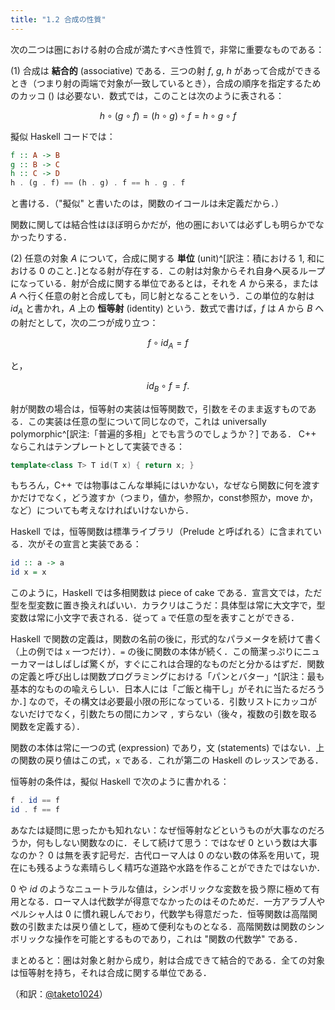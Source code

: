 ```yaml
---
title: "1.2 合成の性質"
---
```

次の二つは圏における射の合成が満たすべき性質で，非常に重要なものである：

(1) 合成は **結合的** (associative) である．三つの射 $f$, $g$, $h$ があって合成ができるとき（つまり射の両端で対象が一致しているとき），合成の順序を指定するためのカッコ $()$ は必要ない．数式では，このことは次のように表される：

$$h \circ (g \circ f) = (h \circ g) \circ f = h \circ g \circ f$$

擬似 Haskell コードでは：

```haskell
f :: A -> B
g :: B -> C
h :: C -> D
h . (g . f) == (h . g) . f == h . g . f
```

と書ける．（"擬似" と書いたのは，関数のイコールは未定義だから．）

関数に関しては結合性はほぼ明らかだが，他の圏においては必ずしも明らかでなかったりする．

(2) 任意の対象 $A$ について，合成に関する **単位** (unit)^[訳注：積における $1$, 和における $0$ のこと．]となる射が存在する．この射は対象からそれ自身へ戻るループになっている．射が合成に関する単位であるとは，それを $A$ から来る，または $A$ へ行く任意の射と合成しても，同じ射となることをいう．この単位的な射は $\mathit{id}_A$ と書かれ，$A$ 上の **恒等射** (identity) という．数式で書けば，$f$ は $A$ から $B$ への射だとして，次の二つが成り立つ：

$$f \circ \mathit{id}_A = f$$

と，

$$\mathit{id}_B \circ f = f.$$

射が関数の場合は，恒等射の実装は恒等関数で，引数をそのまま返すものである．この実装は任意の型について同じなので，これは universally polymorphic^[訳注:「普遍的多相」とでも言うのでしょうか？] である． C++ ならこれはテンプレートとして実装できる：

```cpp
template<class T> T id(T x) { return x; }
```

もちろん，C++ では物事はこんな単純にはいかない，なぜなら関数に何を渡すかだけでなく，どう渡すか（つまり，値か，参照か，const参照か，move か，など）についても考えなければいけないから．

Haskell では，恒等関数は標準ライブラリ（Prelude と呼ばれる）に含まれている．次がその宣言と実装である：

```haskell
id :: a -> a
id x = x
```

このように，Haskell では多相関数は piece of cake である．宣言文では，ただ型を型変数に置き換えればいい．カラクリはこうだ：具体型は常に大文字で，型変数は常に小文字で表される．従って `a` で任意の型を表すことができる．

Haskell で関数の定義は，関数の名前の後に，形式的なパラメータを続けて書く（上の例では `x` 一つだけ）．`=` の後に関数の本体が続く．この簡潔っぷりにニューカマーはしばしば驚くが，すぐにこれは合理的なものだと分かるはずだ．関数の定義と呼び出しは関数プログラミングにおける「パンとバター」^[訳注：最も基本的なものの喩えらしい．日本人には「ご飯と梅干し」がそれに当たるだろうか．] なので，その構文は必要最小限の形になっている．引数リストにカッコがないだけでなく，引数たちの間にカンマ `,` すらない（後々，複数の引数を取る関数を定義する）．

関数の本体は常に一つの式 (expression) であり，文 (statements) ではない．上の関数の戻り値はこの式，`x` である．これが第二の Haskell のレッスンである．

恒等射の条件は，擬似 Haskell で次のように書かれる：

```haskell
f . id == f
id . f == f
```

あなたは疑問に思ったかも知れない：なぜ恒等射などというものが大事なのだろうか，何もしない関数なのに．そして続けて思う：ではなぜ $0$ という数は大事なのか？ $0$ は無を表す記号だ．古代ローマ人は $0$ のない数の体系を用いて，現在にも残るような素晴らしく精巧な道路や水路を作ることができたではないか．

$0$ や $\mathit{id}$ のようなニュートラルな値は，シンボリックな変数を扱う際に極めて有用となる．ローマ人は代数学が得意でなかったのはそのためだ．一方アラブ人やペルシャ人は $0$ に慣れ親しんでおり，代数学も得意だった．恒等関数は高階関数の引数または戻り値として，極めて便利なものとなる．高階関数は関数のシンボリックな操作を可能とするものであり，これは "関数の代数学" である．

まとめると：圏は対象と射から成り，射は合成できて結合的である．全ての対象は恒等射を持ち，それは合成に関する単位である．

（和訳：[@taketo1024](https://zenn.dev/taketo1024)）
